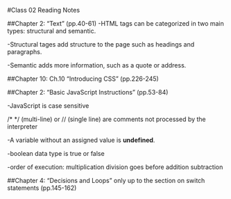 #Class 02 Reading Notes

##Chapter 2: “Text” (pp.40-61)
-HTML tags can be categorized in two main types: structural and semantic. 

-Structural tages add structure to the page such as headings and paragraphs. 

-Semantic adds more information, such as a quote or address.

##Chapter 10: Ch.10 “Introducing CSS” (pp.226-245)



##Chapter 2: “Basic JavaScript Instructions” (pp.53-84)

-JavaScript is case sensitive

/* */ (multi-line) or // (single line) are comments not processed by the interpreter

-A variable without an assigned value is **undefined**.

-boolean data type is true or false

-order of execution: multiplication division goes before addition subtraction


##Chapter 4: “Decisions and Loops” only up to the section on switch statements (pp.145-162)



